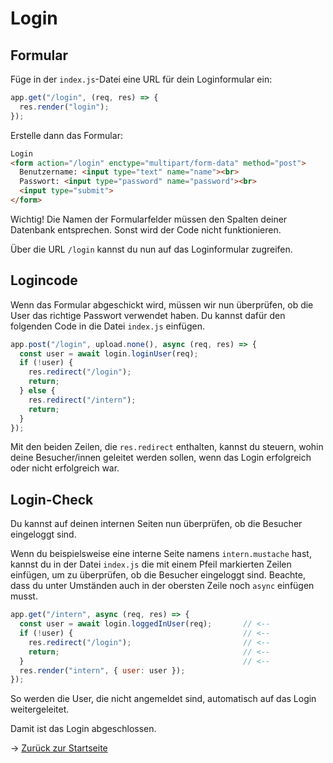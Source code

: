 # Login

## Formular

Füge in der `index.js`-Datei eine URL für dein Loginformular ein:

```js
app.get("/login", (req, res) => {
  res.render("login");
});
```

Erstelle dann das Formular:

```html
Login
<form action="/login" enctype="multipart/form-data" method="post">
  Benutzername: <input type="text" name="name"><br>
  Passwort: <input type="password" name="password"><br>
  <input type="submit">
</form>
```

Wichtig! Die Namen der Formularfelder müssen den Spalten deiner Datenbank entsprechen. Sonst wird der Code nicht funktionieren.

Über die URL `/login` kannst du nun auf das Loginformular zugreifen.

## Logincode

Wenn das Formular abgeschickt wird, müssen wir nun überprüfen, ob die User das richtige Passwort verwendet haben. Du kannst dafür den folgenden Code
in die Datei `index.js` einfügen.

```js
app.post("/login", upload.none(), async (req, res) => {
  const user = await login.loginUser(req);
  if (!user) {
    res.redirect("/login");
    return;
  } else {
    res.redirect("/intern");
    return;
  }
});
```

Mit den beiden Zeilen, die `res.redirect` enthalten, kannst du steuern, wohin deine Besucher/innen geleitet werden sollen,
wenn das Login erfolgreich oder nicht erfolgreich war.

## Login-Check

Du kannst auf deinen internen Seiten nun überprüfen, ob die Besucher eingeloggt sind.

Wenn du beispielsweise eine interne Seite namens `intern.mustache` hast, kannst du in der Datei `index.js` die mit einem Pfeil markierten
Zeilen einfügen, um zu überprüfen, ob die Besucher eingeloggt sind. Beachte, dass du unter Umständen auch in der obersten Zeile noch `async` einfügen musst.

```js
app.get("/intern", async (req, res) => {
  const user = await login.loggedInUser(req);       // <--
  if (!user) {                                      // <--
    res.redirect("/login");                         // <--
    return;                                         // <--
  }                                                 // <--
  res.render("intern", { user: user });
});
```

So werden die User, die nicht angemeldet sind, automatisch auf das Login weitergeleitet.

Damit ist das Login abgeschlossen.

&rarr; [Zurück zur Startseite](README.md)
